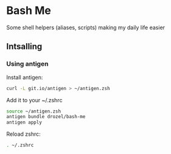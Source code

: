 # Bash Me

Some shell helpers (aliases, scripts) making my daily life easier

## Intsalling

### Using antigen

Install antigen:
```bash
curl -L git.io/antigen > ~/antigen.zsh
```

Add it to your ~/.zshrc
```bash
source ~/antigen.zsh
antigen bundle drozel/bash-me
antigen apply
```

Reload zshrc:
```bash
. ~/.zshrc
```
